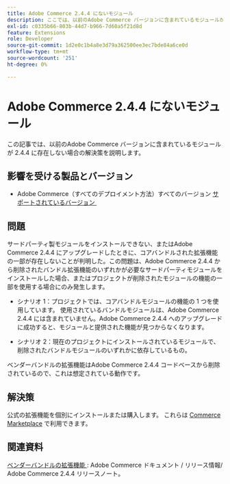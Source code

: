 ```yaml
---
title: Adobe Commerce 2.4.4 にないモジュール
description: ここでは、以前のAdobe Commerce バージョンに含まれているモジュールが 2.4.4 に存在しない場合の問題の解決策について説明します。
exl-id: c0335b66-803b-44d7-b966-7d60a5f21d8d
feature: Extensions
role: Developer
source-git-commit: 1d2e0c1b4a8e3d79a362500ee3ec7bde84a6ce0d
workflow-type: tm+mt
source-wordcount: '251'
ht-degree: 0%

---
```


# Adobe Commerce 2.4.4 にないモジュール

この記事では、以前のAdobe Commerce バージョンに含まれているモジュールが 2.4.4 に存在しない場合の解決策を説明します。

## 影響を受ける製品とバージョン

* Adobe Commerce（すべてのデプロイメント方法）すべてのバージョン [&#x200B; サポートされているバージョン &#x200B;](https://www.adobe.com/content/dam/cc/en/legal/terms/enterprise/pdfs/Adobe-Commerce-Software-Lifecycle-Policy.pdf)

## 問題

サードパーティ製モジュールをインストールできない、またはAdobe Commerce 2.4.4 にアップグレードしたときに、コアバンドルされた拡張機能の一部が存在しないことが判明した。この問題は、Adobe Commerce 2.4.4 から削除されたバンドル拡張機能のいずれかが必要なサードパーティモジュールをインストールした場合、またはプロジェクトが削除されたモジュールの機能の一部を使用する場合にのみ発生します。

* シナリオ 1：プロジェクトでは、コアバンドルモジュールの機能の 1 つを使用しています。 使用されているバンドルモジュールは、Adobe Commerce 2.4.4 には含まれていません。Adobe Commerce 2.4.4 へのアップグレードに成功すると、モジュールと提供された機能が見つからなくなります。

* シナリオ 2：現在のプロジェクトにインストールされているモジュールで、削除されたバンドルモジュールのいずれかに依存しているもの。

ベンダーバンドルの拡張機能はAdobe Commerce 2.4.4 コードベースから削除されているので、これは想定されている動作です。

## 解決策

公式の拡張機能を個別にインストールまたは購入します。 これらは [Commerce Marketplace](https://marketplace.magento.com/extensions.html) で利用できます。

## 関連資料

[&#x200B; ベンダーバンドルの拡張機能 &#x200B;](https://experienceleague.adobe.com/docs/commerce-operations/release/notes/adobe-commerce/2-4-4.html?lang=ja&#vendor-bundled-extensions): Adobe Commerce ドキュメント / リリース情報/ Adobe Commerce 2.4.4 リリースノート。
